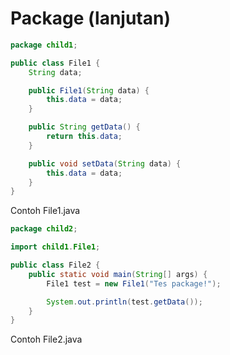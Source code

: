 # Package (lanjutan)

<div class="grid grid-cols-2 gap-4">

<div>

```java
package child1;

public class File1 {
    String data;

    public File1(String data) {
        this.data = data;
    }

    public String getData() {
        return this.data;
    }

    public void setData(String data) {
        this.data = data;
    }
}
```

Contoh File1.java

</div>

<div>

```java
package child2;

import child1.File1;

public class File2 {
    public static void main(String[] args) {
        File1 test = new File1("Tes package!");

        System.out.println(test.getData());
    }
}
```

Contoh File2.java

</div>
</div>
